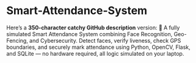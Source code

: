 # Smart-Attendance-System
Here’s a **350-character catchy GitHub description** version:  🚀 A fully simulated Smart Attendance System combining Face Recognition, Geo-Fencing, and Cybersecurity. Detect faces, verify liveness, check GPS boundaries, and securely mark attendance using Python, OpenCV, Flask, and SQLite — no hardware required, all logic simulated on your laptop.
